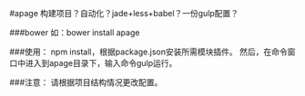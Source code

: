 #apage
构建项目？自动化？jade+less+babel？一份gulp配置？

###bower
如：bower install apage

###使用：
npm install，根据package.json安装所需模块插件。
然后，在命令窗口中进入到apage目录下，输入命令gulp运行。

###注意：
请根据项目结构情况更改配置。
